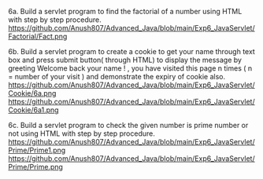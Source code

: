6a. Build a servlet program to find the factorial of a number using HTML with step by step procedure. https://github.com/Anush807/Advanced_Java/blob/main/Exp6_JavaServlet/Factorial/Fact.png

6b. Build a servlet program to create a cookie to get your name through text box and press submit button( through HTML) to display the message by greeting Welcome back your name ! , you have visited this page n times ( n = number of your visit ) and demonstrate the expiry of cookie also. https://github.com/Anush807/Advanced_Java/blob/main/Exp6_JavaServlet/Cookie/6a.png
https://github.com/Anush807/Advanced_Java/blob/main/Exp6_JavaServlet/Cookie/6a1.png

6c. Build a servlet program to check the given number is prime number or not using HTML with step by step procedure. https://github.com/Anush807/Advanced_Java/blob/main/Exp6_JavaServlet/Prime/Prime1.png
https://github.com/Anush807/Advanced_Java/blob/main/Exp6_JavaServlet/Prime/Prime.png
